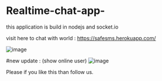 # Realtime-chat-app-
this application is build in nodejs and socket.io

visit here to chat with world : https://safesms.herokuapp.com/

![image](https://user-images.githubusercontent.com/49394996/186816570-cad2fd71-486a-4571-96f2-875c9a2f54a6.png)

#new update :  (show online user)
![image](https://user-images.githubusercontent.com/49394996/186822917-1fb3be61-6e90-47fc-b56a-34f514043e34.png)


Please if you like this than follow us.
